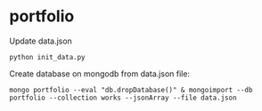 # portfolio

Update data.json 
```
python init_data.py
```

Create database on mongodb from data.json file:
```
mongo portfolio --eval "db.dropDatabase()" & mongoimport --db portfolio --collection works --jsonArray --file data.json
```
